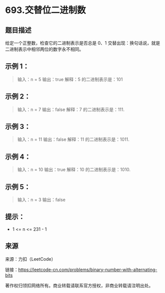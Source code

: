 # 693.交替位二进制数

## 题目描述
给定一个正整数，检查它的二进制表示是否总是 0、1 交替出现：换句话说，就是二进制表示中相邻两位的数字永不相同。

## 示例 1：
> 输入：n = 5
> 输出：true
> 解释：5 的二进制表示是：101

## 示例 2：
> 输入：n = 7
> 输出：false
> 解释：7 的二进制表示是：111.

## 示例 3：
> 输入：n = 11
> 输出：false
> 解释：11 的二进制表示是：1011.

## 示例 4：
> 输入：n = 10
> 输出：true
> 解释：10 的二进制表示是：1010.

## 示例 5：
> 输入：n = 3
> 输出：false

## 提示：
- 1 <= n <= 231 - 1

## 来源
来源：力扣（LeetCode）

链接：https://leetcode-cn.com/problems/binary-number-with-alternating-bits

著作权归领扣网络所有。商业转载请联系官方授权，非商业转载请注明出处。